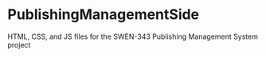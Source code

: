 # PublishingManagementSide
HTML, CSS, and  JS files for the SWEN-343 Publishing Management System project
